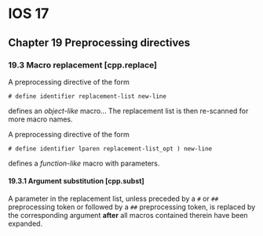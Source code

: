 # IOS 17

## Chapter 19 Preprocessing directives

### 19.3 Macro replacement [cpp.replace]

A preprocessing directive of the form

    # define identifier replacement-list new-line

defines an _object-like_ macro... The replacement list is then re-scanned for
more macro names.

A preprocessing directive of the form

    # define identifier lparen replacement-list_opt ) new-line

defines a _function-like_ macro with parameters.

#### 19.3.1 Argument substitution [cpp.subst]

A parameter in the replacement list, unless preceded by a `#` or `##`
preprocessing token or followed by a `##` preprocessing token, is replaced by
the corresponding argument **after** all macros contained therein have been
expanded.
